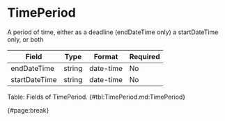 <!--
    ATTENTION: This file was generated via gradle!
               Do NOT manually edit this file! Any such changes will be overwritten!
-->

# TimePeriod

A period of time, either as a deadline (endDateTime only) a startDateTime only, or both

| Field | Type | Format | Required |
| ------- | ------- | ------- | --- |
| endDateTime | string | date-time | No |
| startDateTime | string | date-time | No |

Table: Fields of TimePeriod. {#tbl:TimePeriod.md:TimePeriod}

{#page:break}

